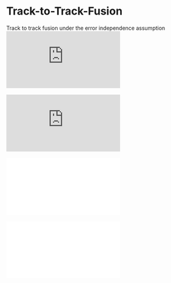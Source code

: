# Track-to-Track-Fusion

Track to track fusion under the error independence assumption
![example image](https://github.com/jonassagild/Track-to-Track-Fusion/blob/master/results/scenario1/KF_tracking_and_fusion_under_error_independence_assumption.pdf)

![test](https://github.com/jonassagild/Track-to-Track-Fusion/blob/master/results/scenario1/KF_tracking_and_fusion_under_error_independence_assumption.pdf)

![test](results/scenario1/KF_tracking_and_fusion_under_error_independence_assumption.pdf?raw=true)

![test](results/scenario1/KF_tracking_and_fusion_under_error_independence_assumption.pdf)
